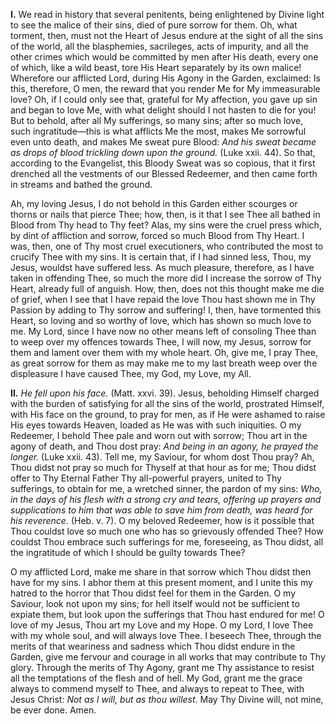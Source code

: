 
**I\.** We read in history that several penitents, being enlightened by Divine light to see the malice of their sins, died of pure sorrow for them. Oh, what torment, then, must not the Heart of Jesus endure at the sight of all the sins of the world, all the blasphemies, sacrileges, acts of impurity, and all the other crimes which would be committed by men after His death, every one of which, like a wild beast, tore His Heart separately by its own malice! Wherefore our afflicted Lord, during His Agony in the Garden, exclaimed: Is this, therefore, O men, the reward that you render Me for My immeasurable love? Oh, if I could only see that, grateful for My affection, you gave up sin and began to love Me, with what delight should I not hasten to die for you! But to behold, after all My sufferings, so many sins; after so much love, such ingratitude—this is what afflicts Me the most, makes Me sorrowful even unto death, and makes Me sweat pure Blood: *And his sweat became as drops of blood trickling down upon the ground.* (Luke xxii. 44). So that, according to the Evangelist, this Bloody Sweat was so copious, that it first drenched all the vestments of our Blessed Redeemer, and then came forth in streams and bathed the ground.

Ah, my loving Jesus, I do not behold in this Garden either scourges or thorns or nails that pierce Thee; how, then, is it that I see Thee all bathed in Blood from Thy head to Thy feet? Alas, my sins were the cruel press which, by dint of affliction and sorrow, forced so much Blood from Thy Heart. I was, then, one of Thy most cruel executioners, who contributed the most to crucify Thee with my sins. It is certain that, if I had sinned less, Thou, my Jesus, wouldst have suffered less. As much pleasure, therefore, as I have taken in offending Thee, so much the more did I increase the sorrow of Thy Heart, already full of anguish. How, then, does not this thought make me die of grief, when I see that I have repaid the love Thou hast shown me in Thy Passion by adding to Thy sorrow and suffering! I, then, have tormented this Heart, so loving and so worthy of love, which has shown so much love to me. My Lord, since I have now no other means left of consoling Thee than to weep over my offences towards Thee, I will now, my Jesus, sorrow for them and lament over them with my whole heart. Oh, give me, I pray Thee, as great sorrow for them as may make me to my last breath weep over the displeasure I have caused Thee, my God, my Love, my All.

**II\.** *He fell upon his face.* (Matt. xxvi. 39). Jesus, beholding Himself charged with the burden of satisfying for all the sins of the world, prostrated Himself, with His face on the ground, to pray for men, as if He were ashamed to raise His eyes towards Heaven, loaded as He was with such iniquities. O my Redeemer, I behold Thee pale and worn out with sorrow; Thou art in the agony of death, and Thou dost pray: *And being in an agony, he prayed the longer.* (Luke xxii. 43). Tell me, my Saviour, for whom dost Thou pray? Ah, Thou didst not pray so much for Thyself at that hour as for me; Thou didst offer to Thy Eternal Father Thy all-powerful prayers, united to Thy sufferings, to obtain for me, a wretched sinner, the pardon of my sins: *Who, in the days of his flesh with a strong cry and tears, offering up prayers and supplications to him that was able to save him from death, was heard for his reverence.* (Heb. v. 7). O my beloved Redeemer, how is it possible that Thou couldst love so much one who has so grievously offended Thee? How couldst Thou embrace such sufferings for me, foreseeing, as Thou didst, all the ingratitude of which I should be guilty towards Thee?

O my afflicted Lord, make me share in that sorrow which Thou didst then have for my sins. I abhor them at this present moment, and I unite this my hatred to the horror that Thou didst feel for them in the Garden. O my Saviour, look not upon my sins; for hell itself would not be sufficient to expiate them, but look upon the sufferings that Thou hast endured for me! O love of my Jesus, Thou art my Love and my Hope. O my Lord, I love Thee with my whole soul, and will always love Thee. I beseech Thee, through the merits of that weariness and sadness which Thou didst endure in the Garden, give me fervour and courage in all works that may contribute to Thy glory. Through the merits of Thy Agony, grant me Thy assistance to resist all the temptations of the flesh and of hell. My God, grant me the grace always to commend myself to Thee, and always to repeat to Thee, with Jesus Christ: *Not as I will, but as thou willest*. May Thy Divine will, not mine, be ever done. Amen.

